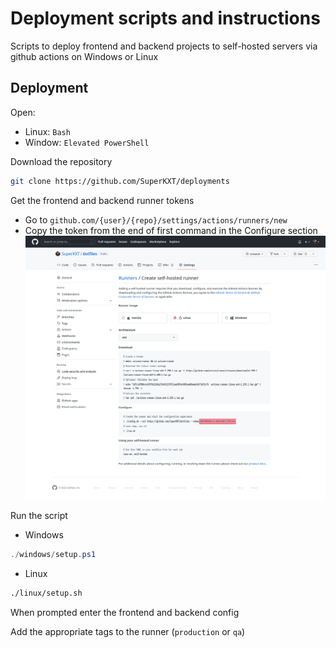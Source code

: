 # Deployment scripts and instructions

Scripts to deploy frontend and backend projects to self-hosted servers via github actions on Windows or Linux

## Deployment

Open:

- Linux: `Bash`
- Window: `Elevated PowerShell`

Download the repository

```bash
git clone https://github.com/SuperKXT/deployments
```

Get the frontend and backend runner tokens

- Go to `github.com/{user}/{repo}/settings/actions/runners/new`
- Copy the token from the end of first command in the Configure section ![image](./images/token.png)

Run the script

- Windows

```powershell
./windows/setup.ps1
```

- Linux

```bash
./linux/setup.sh
```

When prompted enter the frontend and backend config

Add the appropriate tags to the runner (`production` or `qa`)
